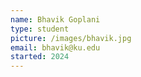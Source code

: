 ```yaml
---
name: Bhavik Goplani
type: student
picture: /images/bhavik.jpg
email: bhavik@ku.edu
started: 2024
---
```

